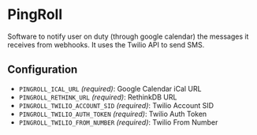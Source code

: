 # PingRoll

Software to notify user on duty (through google calendar) the messages it receives from webhooks. It uses the Twilio API to send SMS.

## Configuration

* `PINGROLL_ICAL_URL` _(required)_: Google Calendar iCal URL
* `PINGROLL_RETHINK_URL` _(required)_: RethinkDB URL
* `PINGROLL_TWILIO_ACCOUNT_SID` _(required)_: Twilio Account SID
* `PINGROLL_TWILIO_AUTH_TOKEN` _(required)_: Twilio Auth Token
* `PINGROLL_TWILIO_FROM_NUMBER` _(required)_: Twilio From Number
